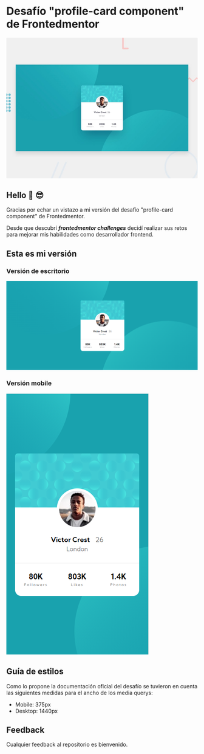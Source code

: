 # Desafío "profile-card component" de Frontedmentor 
![Profile card desktop](https://raw.githubusercontent.com/raulpinve/profile-card/main/frontendmentor%20design/design/desktop-preview.jpg)

## Hello :metal:  :sunglasses:

Gracias por echar un vistazo a mi versión del desafío "profile-card component" de Frontedmentor. 

Desde que descubrí <b><i>frontedmentor challenges</i></b> decidí realizar sus retos para mejorar mis habilidades como desarrollador frontend.

## Esta es mi versión 

### Versión de escritorio
![Profile card desktop](https://raw.githubusercontent.com/raulpinve/profile-card/main/design/images/preview-desktop.png)
### Versión mobile
![Profile card desktop](https://raw.githubusercontent.com/raulpinve/profile-card/main/design/images/preview-mobile.png)

## Guía de estilos
Como lo propone la documentación oficial del desafío se tuvieron en cuenta las siguientes medidas para el ancho de los media querys: 

- Mobile: 375px
- Desktop: 1440px

## Feedback
Cualquier feedback al repositorio es bienvenido.
